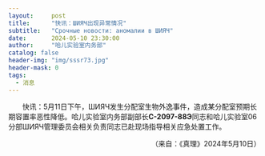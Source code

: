 ```yaml
---
layout:     post
title:      "快讯：ШИЯЧ出现异常情况"
subtitle:   "Срочные новости: аномалии в ШИЯЧ"
date:       2024-05-10 23:30:00
author:     "哈儿实验室内务部"
catalog: false
header-img: "img/sssr73.jpg"
header-mask: 0
tags:
  - 消息
---
```


&emsp;&emsp;快讯：5月11日下午，ШИЯЧ发生分配室生物外逸事件，造成某分配室预期长期容置率恶性降低。哈儿实验室内务部副部长**С-2097-88Э**同志和哈儿实验室06分部ШИЯЧ管理委员会相关负责同志已赴现场指导相关应急处置工作。
<div style="text-align: right">（来自：《真理》2024年5月10日）</div>
